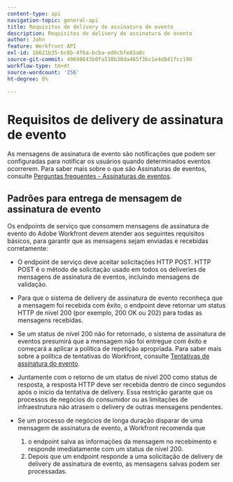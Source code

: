 ```yaml
---
content-type: api
navigation-topic: general-api
title: Requisitos de delivery de assinatura de evento
description: Requisitos de delivery de assinatura de evento
author: John
feature: Workfront API
exl-id: 1b621b35-6c8b-4f6a-bcba-ed6cbfe83a8c
source-git-commit: 40698643b0fa530b38da465f3bc1e4d841fcc190
workflow-type: tm+mt
source-wordcount: '256'
ht-degree: 0%

---
```



# Requisitos de delivery de assinatura de evento

As mensagens de assinatura de evento são notificações que podem ser configuradas para notificar os usuários quando determinados eventos ocorrerem. Para saber mais sobre o que são Assinaturas de eventos, consulte [Perguntas frequentes - Assinaturas de eventos](../../wf-api/general/event-subs-faq.md).

## Padrões para entrega de mensagem de assinatura de evento

Os endpoints de serviço que consomem mensagens de assinatura de evento do Adobe Workfront devem atender aos seguintes requisitos básicos, para garantir que as mensagens sejam enviadas e recebidas corretamente:

* O endpoint de serviço deve aceitar solicitações HTTP POST. HTTP POST é o método de solicitação usado em todos os deliveries de mensagens de assinatura de eventos, incluindo mensagens de validação.

* Para que o sistema de delivery de assinatura de evento reconheça que a mensagem foi recebida com êxito, o endpoint deve retornar um status HTTP de nível 200 (por exemplo, 200 OK ou 202) para todas as mensagens recebidas.

* Se um status de nível 200 não for retornado, o sistema de assinatura de eventos presumirá que a mensagem não foi entregue com êxito e começará a aplicar a política de repetição apropriada. Para saber mais sobre a política de tentativas do Workfront, consulte [Tentativas de assinatura do evento](../../wf-api/api/event-sub-retries.md).

* Juntamente com o retorno de um status de nível 200 como status de resposta, a resposta HTTP deve ser recebida dentro de cinco segundos após o início da tentativa de delivery. Essa restrição garante que os processos de negócios do consumidor ou as limitações de infraestrutura não atrasem o delivery de outras mensagens pendentes.

* Se um processo de negócios de longa duração disparar de uma mensagem de assinatura de evento, a Workfront recomenda que

   1. o endpoint salva as informações da mensagem no recebimento e responde imediatamente com um status de nível 200.
   1. Depois que um endpoint responde a uma solicitação de delivery de delivery de assinatura de evento, as mensagens salvas podem ser processadas.
